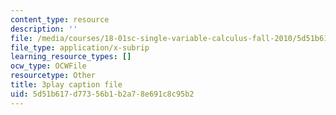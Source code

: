 ```yaml
---
content_type: resource
description: ''
file: /media/courses/18-01sc-single-variable-calculus-fall-2010/5d51b617d77356b1b2a78e691c8c95b2_KhwQKE_tld0.vtt
file_type: application/x-subrip
learning_resource_types: []
ocw_type: OCWFile
resourcetype: Other
title: 3play caption file
uid: 5d51b617-d773-56b1-b2a7-8e691c8c95b2
---
```


